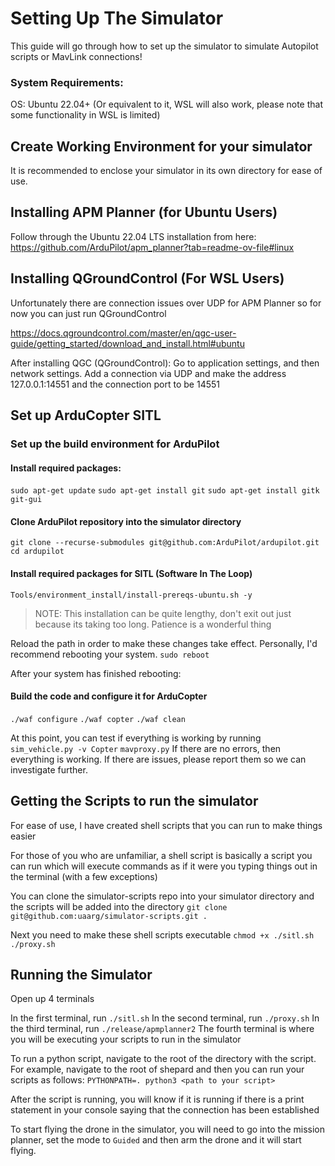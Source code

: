 # Setting Up The Simulator

This guide will go through how to set up the simulator to simulate Autopilot scripts or MavLink connections!

### System Requirements:
  
OS: Ubuntu 22.04+ (Or equivalent to it, WSL will also work, please note that some functionality in WSL is limited)

## Create Working Environment for your simulator
It is recommended to enclose your simulator in its own directory for ease of use.

## Installing APM Planner (for Ubuntu Users)

Follow through the Ubuntu 22.04 LTS installation from here:
https://github.com/ArduPilot/apm_planner?tab=readme-ov-file#linux

## Installing QGroundControl (For WSL Users)
Unfortunately there are connection issues over UDP for APM Planner so for now you can just run QGroundControl

https://docs.qgroundcontrol.com/master/en/qgc-user-guide/getting_started/download_and_install.html#ubuntu

After installing QGC (QGroundControl):
Go to application settings, and then network settings.
Add a connection via UDP and make the address 127.0.0.1:14551 and the connection port to be 14551

## Set up ArduCopter SITL

### Set up the build environment for ArduPilot

#### Install required packages:

`sudo apt-get update`
`sudo apt-get install git`
`sudo apt-get install gitk git-gui`

#### Clone ArduPilot repository into the simulator directory
`git clone --recurse-submodules git@github.com:ArduPilot/ardupilot.git`
`cd ardupilot`

#### Install required packages for SITL (Software In The Loop)
`Tools/environment_install/install-prereqs-ubuntu.sh -y`

> NOTE: This installation can be quite lengthy, don't exit out just because its taking too long.
> Patience is a wonderful thing

Reload the path in order to make these changes take effect.
Personally, I'd recommend rebooting your system.
`sudo reboot`

After your system has finished rebooting:

#### Build the code and configure it for ArduCopter

`./waf configure`
`./waf copter`
`./waf clean`

At this point, you can test if everything is working by running
`sim_vehicle.py -v Copter`
`mavproxy.py`
If there are no errors, then everything is working. If there are issues, please report them so we can investigate further.

## Getting the Scripts to run the simulator

For ease of use, I have created shell scripts that you can run to make things easier

For those of you who are unfamiliar, a shell script is basically a script you can run which will execute commands as if it were you typing things out in the terminal (with a few exceptions)

You can clone the simulator-scripts repo into your simulator directory and the scripts will be added into the directory
`git clone git@github.com:uaarg/simulator-scripts.git .`

Next you need to make these shell scripts executable
`chmod +x ./sitl.sh ./proxy.sh`

## Running the Simulator

Open up 4 terminals

In the first terminal, run `./sitl.sh`
In the second terminal, run `./proxy.sh`
In the third terminal, run `./release/apmplanner2`
The fourth terminal is where you will be executing your scripts to run in the simulator

To run a python script, navigate to the root of the directory with the script.
For example, navigate to the root of shepard and then you can run your scripts as follows:
`PYTHONPATH=. python3 <path to your script>`

After the script is running, you will know if it is running if there is a print statement in your console saying that the connection has been established

To start flying the drone in the simulator, you will need to go into the mission planner, set the mode to `Guided` and then arm the drone and it will start flying.


